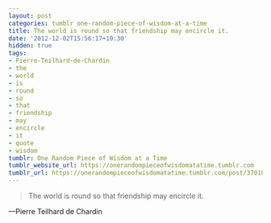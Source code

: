 ```yaml
---
layout: post
categories: tumblr one-random-piece-of-wisdom-at-a-time
title: The world is round so that friendship may encircle it.
date: '2012-12-02T15:56:17+10:30'
hidden: true
tags:
- Pierre-Teilhard-de-Chardin
- the
- world
- is
- round
- so
- that
- friendship
- may
- encircle
- it
- quote
- wisdom
tumblr: One Random Piece of Wisdom at a Time
tumblr_website_url: https://onerandompieceofwisdomatatime.tumblr.com
tumblr_url: https://onerandompieceofwisdomatatime.tumblr.com/post/37010279917/the-world-is-round-so-that-friendship-may-encircle
---
```

> The world is round so that friendship may encircle it.

—Pierre Teilhard de Chardin
